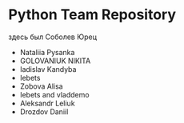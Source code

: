 ﻿# Python Team Repository

здесь был Соболев Юрец
* Nataliia Pysanka
* GOLOVANIUK NIKITA
* ladislav Kandyba
* lebets
* Zobova Alisa
* lebets and vladdemo
* Aleksandr Leliuk
* Drozdov Daniil

